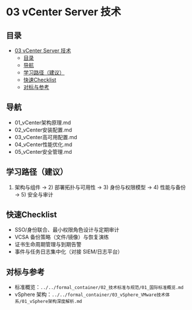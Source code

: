 # 03 vCenter Server 技术

## 目录

- [03 vCenter Server 技术](#03-vcenter-server-技术)
  - [目录](#目录)
  - [导航](#导航)
  - [学习路径（建议）](#学习路径建议)
  - [快速Checklist](#快速checklist)
  - [对标与参考](#对标与参考)

## 导航

- 01_vCenter架构原理.md
- 02_vCenter安装配置.md
- 03_vCenter高可用配置.md
- 04_vCenter性能优化.md
- 05_vCenter安全管理.md

## 学习路径（建议）

1) 架构与组件 → 2) 部署拓扑与可用性 → 3) 身份与权限模型 → 4) 性能与备份 → 5) 安全与审计

## 快速Checklist

- SSO/身份联合、最小权限角色设计与定期审计
- VCSA 备份策略（文件/镜像）与恢复演练
- 证书生命周期管理与到期告警
- 事件与任务日志集中化（对接 SIEM/日志平台）

## 对标与参考

- 标准概览：`../../formal_container/02_技术标准与规范/01_国际标准概览.md`
- vSphere 架构：`../../formal_container/03_vSphere_VMware技术体系/01_vSphere架构深度解析.md`
